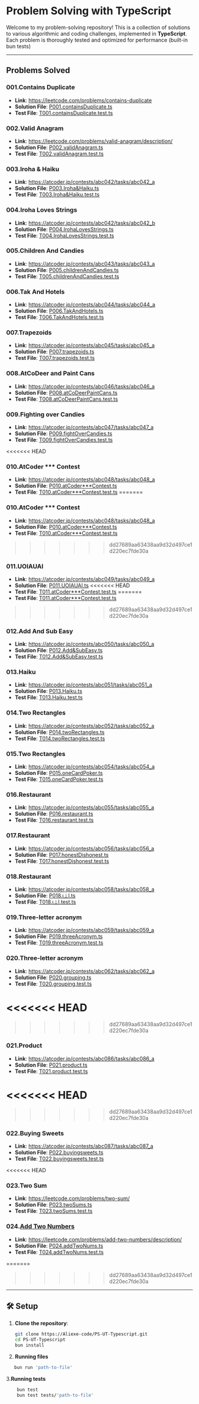 # Problem Solving with TypeScript

Welcome to my problem-solving repository! This is a collection of solutions to various algorithmic and coding challenges, implemented in **TypeScript**. Each problem is thoroughly tested and optimized for performance (built-in bun tests)

---

## Problems Solved

### 001.Contains Duplicate

- **Link**: https://leetcode.com/problems/contains-duplicate
- **Solution File**: [P001.containsDuplicate.ts](./Problems/P001.containsDuplicate.ts)
- **Test File**: [T001.containsDuplicate.test.ts](./tests/T001.containsDuplicate.test.ts)

### 002.Valid Anagram

- **Link**: https://leetcode.com/problems/valid-anagram/description/
- **Solution File**: [P002.validAnagram.ts](./Problems/P002.validAnagram.ts)
- **Test File**: [T002.validAnagram.test.ts](./tests/T002.validAnagram.test.ts)

### 003.Iroha & Haiku

- **Link**: https://atcoder.jp/contests/abc042/tasks/abc042_a
- **Solution File**: [P003.Iroha&amp;Haiku.ts](./Problems/P003.Iroha&Haiku.ts)
- **Test File**: [T003.Iroha&amp;Haiku.test.ts](./tests/T003.Iroha&Haiku.test.ts)

### 004.Iroha Loves Strings

- **Link**: https://atcoder.jp/contests/abc042/tasks/abc042_b
- **Solution File**: [P004.IrohaLovesStrings.ts](./Problems/P004.IrohaLovesStrings.ts)
- **Test File**: [T004.IrohaLovesStrings.test.ts](./tests/T004.IrohaLovesStrings.test.ts)

### 005.Children And Candies

- **Link**: https://atcoder.jp/contests/abc043/tasks/abc043_a
- **Solution File**: [P005.childrenAndCandies.ts](./Problems/P005.childrenAndCandies.ts)
- **Test File**: [T005.childrenAndCandies.test.ts](./tests/T005.childrenAndCandies.test.ts)

### 006.Tak And Hotels

- **Link**: https://atcoder.jp/contests/abc044/tasks/abc044_a
- **Solution File**: [P006.TakAndHotels.ts](./Problems/P006.TakAndHotels.ts)
- **Test File**: [T006.TakAndHotels.test.ts](./tests/T006.TakAndHotels.test.ts)

### 007.Trapezoids

- **Link**: https://atcoder.jp/contests/abc045/tasks/abc045_a
- **Solution File**: [P007.trapezoids.ts](./Problems/P007.trapezoids.ts)
- **Test File**: [T007.trapezoids.test.ts](./tests/T007.trapezoids.test.ts)

### 008.AtCoDeer and Paint Cans

- **Link**: https://atcoder.jp/contests/abc046/tasks/abc046_a
- **Solution File**: [P008.atCoDeerPaintCans.ts](./Problems/P008.atCoDeerPaintCans.ts)
- **Test File**: [T008.atCoDeerPaintCans.test.ts](./tests/T008.atCoDeerPaintCans.test.ts)

### 009.Fighting over Candies

- **Link**: https://atcoder.jp/contests/abc047/tasks/abc047_a
- **Solution File**: [P009.fightOverCandies.ts](./Problems/P009.fightOverCandies.ts)
- **Test File**: [T009.fightOverCandies.test.ts
  ](./tests/T009.fightOverCandies.test.ts)

<<<<<<< HEAD
### 010.AtCoder \*\*\* Contest

- **Link**: https://atcoder.jp/contests/abc048/tasks/abc048_a
- **Solution File**: [P010.atCoder\*\*\*Contest.ts](./Problems/P010.atCoder***Contest.ts)
- **Test File**: [T010.atCoder\*\*\*Contest.test.ts](./tests/T010.atCoder***Contest.test.ts)
=======
### 010.AtCoder *** Contest

- **Link**: https://atcoder.jp/contests/abc048/tasks/abc048_a
- **Solution File**: [P010.atCoder***Contest.ts](./Problems/P010.atCoder***Contest.ts)
- **Test File**: [T010.atCoder***Contest.test.ts](./tests/T010.atCoder***Contest.test.ts)
>>>>>>> dd27689aa63438aa9d32d497ce1d220ec7fde30a

### 011.UOIAUAI

- **Link**: https://atcoder.jp/contests/abc049/tasks/abc049_a
- **Solution File**: [P011.UOIAUAI.ts](./Problems/P011.UOIAUAI.ts)
<<<<<<< HEAD
- **Test File**: [T011.atCoder\*\*\*Contest.test.ts](./tests/T011.UOIAUAI.test.ts)
=======
- **Test File**: [T011.atCoder***Contest.test.ts](./tests/T011.UOIAUAI.test.ts)
>>>>>>> dd27689aa63438aa9d32d497ce1d220ec7fde30a

### 012.Add And Sub Easy

- **Link**: https://atcoder.jp/contests/abc050/tasks/abc050_a
- **Solution File**: [P012.Add&amp;SubEasy.ts](./Problems/P012.Add&SubEasy.ts)
- **Test File**: [T012.Add&amp;SubEasy.test.ts](./tests/T012.Add&SubEasy.test.ts)

### 013.Haiku

- **Link**: https://atcoder.jp/contests/abc051/tasks/abc051_a
- **Solution File**: [P013.Haiku.ts](./Problems/P013.Haiku.ts)
- **Test File**: [T013.Haiku.test.ts](./tests/T013.Haiku.test.ts)

### 014.Two Rectangles

- **Link**: https://atcoder.jp/contests/abc052/tasks/abc052_a
- **Solution File**: [P014.twoRectangles.ts](./Problems/P014.twoRectangles.ts)
- **Test File**: [T014.twoRectangles.test.ts](./tests/T014.twoRectangles.test.ts)

### 015.Two Rectangles

- **Link**: https://atcoder.jp/contests/abc054/tasks/abc054_a
- **Solution File**: [P015.oneCardPoker.ts](./Problems/P015.oneCardPoker.ts)
- **Test File**: [T015.oneCardPoker.test.ts](./tests/T015.oneCardPoker.test.ts)

### 016.Restaurant

- **Link**: https://atcoder.jp/contests/abc055/tasks/abc055_a
- **Solution File**: [P016.restaurant.ts](./Problems/P016.restaurant.ts)
- **Test File**: [T016.restaurant.test.ts](./tests/T016.restaurant.test.ts)

### 017.Restaurant

- **Link**: https://atcoder.jp/contests/abc056/tasks/abc056_a
- **Solution File**: [P017.honestDishonest.ts](./Problems/P017.honestDishonest.ts)
- **Test File**: [T017.honestDishonest.test.ts](./tests/T017.honestDishonest.test.ts)

### 018.Restaurant

- **Link**: https://atcoder.jp/contests/abc058/tasks/abc058_a
- **Solution File**: [P018.ι⊥l.ts](./Problems/P018.ι⊥l.ts)
- **Test File**: [T018.ι⊥l.test.ts](./tests/T018.ι⊥l.test.ts)

### 019.Three-letter acronym

- **Link**: https://atcoder.jp/contests/abc059/tasks/abc059_a
- **Solution File**: [P019.threeAcronym.ts](./Problems/P019.threeAcronym.ts)
- **Test File**: [T019.threeAcronym.test.ts](./tests/T019.threeAcronym.test.ts)

### 020.Three-letter acronym

- **Link**: https://atcoder.jp/contests/abc062/tasks/abc062_a
- **Solution File**: [P020.grouping.ts](./Problems/P020.grouping.ts)
- **Test File**: [T020.grouping.test.ts](./tests/T020.grouping.test.ts)

<<<<<<< HEAD
=======

>>>>>>> dd27689aa63438aa9d32d497ce1d220ec7fde30a
### 021.Product

- **Link**: https://atcoder.jp/contests/abc086/tasks/abc086_a
- **Solution File**: [P021.product.ts](./Problems/P021.product.ts)
- **Test File**: [T021.product.test.ts](./tests/T021.product.test.ts)

<<<<<<< HEAD
=======

>>>>>>> dd27689aa63438aa9d32d497ce1d220ec7fde30a
### 022.Buying Sweets

- **Link**: https://atcoder.jp/contests/abc087/tasks/abc087_a
- **Solution File**: [P022.buyingsweets.ts](./Problems/P022.buyingsweets.ts)
- **Test File**: [T022.buyingsweets.test.ts](./tests/T022.buyingsweets.test.ts)

<<<<<<< HEAD
### 023.Two Sum

- **Link**: https://leetcode.com/problems/two-sum/
- **Solution File**: [P023.twoSums.ts](./Problems/P023.twoSums.ts)
- **Test File**: [T023.twoSums.test.ts
  ](./tests/T023.twoSums.test.ts)

### 024.[Add Two Numbers](https://leetcode.com/problems/add-two-numbers/)

- **Link**: https://leetcode.com/problems/add-two-numbers/description/
- **Solution File**: [P024.addTwoNums.ts](./Problems/P024.addTwoNums.ts)
- **Test File**: [T024.addTwoNums.test.ts](./tests/T024.addTwoNums.test.ts)

=======
>>>>>>> dd27689aa63438aa9d32d497ce1d220ec7fde30a
---

## 🛠️ Setup

1. **Clone the repository**:
   ```bash
   git clone https://Aliexe-code/PS-UT-Typescript.git
   cd PS-UT-Typescript
   bun install
   ```
2. **Running files**

```bash
   bun run 'path-to-file'
```

3.**Running tests**

```bash
    bun test
    bun test tests/'path-to-file'
```
